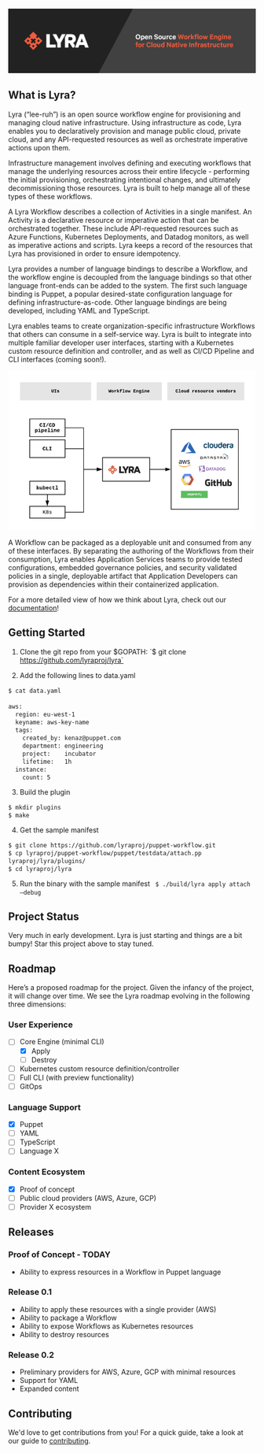 <p align="center"><img src="docs/media/lyrabanner.png" alt="Lyra"></p>

## What is Lyra?

Lyra (“lee-ruh”) is an open source workflow engine for provisioning and managing cloud native infrastructure. Using infrastructure as code, Lyra enables you to declaratively provision and manage public cloud, private cloud, and any API-requested resources as well as orchestrate imperative actions upon them.

Infrastructure management involves defining and executing workflows that manage the underlying resources across their entire lifecycle - performing the initial provisioning, orchestrating intentional changes, and ultimately decommissioning those resources. Lyra is built to help manage all of these types of these workflows.

A Lyra Workflow describes a collection of Activities in a single manifest. An Activity is a declarative resource or imperative action that can be orchestrated together. These include API-requested resources such as Azure Functions, Kubernetes Deployments, and Datadog monitors, as well as imperative actions and scripts. Lyra keeps a record of the resources that Lyra has provisioned in order to ensure idempotency.

Lyra provides a number of language bindings to describe a Workflow, and the workflow engine is decoupled from the language bindings so that other language front-ends can be added to the system.  The first such language binding is Puppet, a popular desired-state configuration language for defining infrastructure-as-code. Other language bindings are being developed, including YAML and TypeScript.

Lyra enables teams to create organization-specific infrastructure Workflows that others can consume in a self-service way.  Lyra is built  to integrate into multiple familiar developer user interfaces, starting with a Kubernetes custom resource definition and controller, and as well as  CI/CD Pipeline and CLI interfaces (coming soon!).

<p align="center"><img src="docs/media/concept.png" alt="concept"></p>

A Workflow can be packaged as a deployable unit and consumed from any of these interfaces. By separating the authoring of the Workflows from their consumption, Lyra enables Application Services teams to provide tested configurations, embedded governance policies, and security validated policies in a single, deployable artifact that Application Developers can provision as dependencies within their containerized application.


For a more detailed view of how we think about Lyra, check out our [documentation](https://docs.google.com/document/d/1oJwg4LlolC3qlt0xG__xjrz16aYwEyOk8GqyNt5_Gdo/edit?usp=sharing)!


## Getting Started
1. Clone the git repo from your $GOPATH:
`$ git clone https://github.com/lyraproj/lyra`

2. Add the following lines to data.yaml
```
$ cat data.yaml

aws:
  region: eu-west-1
  keyname: aws-key-name
  tags:
    created_by: kenaz@puppet.com
    department: engineering
    project:    incubator
    lifetime:   1h
  instance:
    count: 5
```
3. Build the plugin
```
$ mkdir plugins
$ make
```
4. Get the sample manifest
```
$ git clone https://github.com/lyraproj/puppet-workflow.git
$ cp lyraproj/puppet-workflow/puppet/testdata/attach.pp lyraproj/lyra/plugins/
$ cd lyraproj/lyra
```

5. Run the binary with the sample manifest
` $ ./build/lyra apply attach —debug`


## Project Status
Very much in early development. Lyra is just starting and things are a bit bumpy! Star this project above to stay tuned.

## Roadmap
Here’s a proposed roadmap for the project. Given the infancy of the project, it will change over time. We see the Lyra roadmap evolving in the following three dimensions:

### User Experience
- [ ] Core Engine (minimal CLI)
	- [x] Apply
	- [ ] Destroy
- [ ] Kubernetes custom resource definition/controller
- [ ] Full CLI (with preview functionality)
- [ ] GitOps

### Language Support
- [x] Puppet
- [ ] YAML
- [ ] TypeScript
- [ ] Language X

### Content Ecosystem
- [x] Proof of concept
- [ ] Public cloud providers (AWS, Azure, GCP)
- [ ] Provider X ecosystem

## Releases
### Proof of Concept - TODAY
* Ability to express resources in a Workflow in Puppet language

### Release 0.1
* Ability to apply these resources with a single provider (AWS)
* Ability to package a Workflow
* Ability to expose Workflows as Kubernetes resources
* Ability to destroy resources

### Release 0.2
* Preliminary providers for AWS, Azure, GCP with minimal resources
* Support for YAML
* Expanded content

## Contributing
We'd love to get contributions from you! For a quick guide, take a look at our guide to [contributing](CONTRIBUTING.md).
